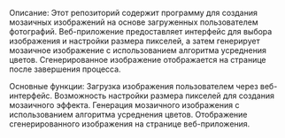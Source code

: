 Описание:
Этот репозиторий содержит программу для создания мозаичных изображений на основе загруженных пользователем фотографий. Веб-приложение предоставляет интерфейс для выбора изображения и настройки размера пикселей, а затем генерирует мозаичное изображение с использованием алгоритма усреднения цветов. Сгенерированное изображение отображается на странице после завершения процесса.

Основные функции:
    Загрузка изображения пользователем через веб-интерфейс.
    Возможность настройки размера пикселей для создания мозаичного эффекта.
    Генерация мозаичного изображения с использованием алгоритма усреднения цветов.
    Отображение сгенерированного изображения на странице веб-приложения.
